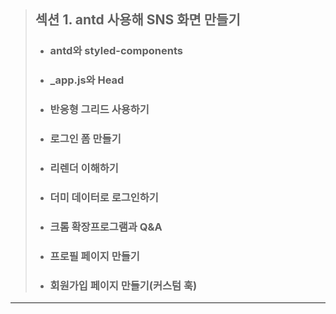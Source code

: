> ## 섹션 1. antd 사용해 SNS 화면 만들기 
>- ### antd와 styled-components    
>- ### _app.js와 Head  
>- ### 반응형 그리드 사용하기  
>- ### 로그인 폼 만들기  
>- ### 리렌더 이해하기  
>- ### 더미 데이터로 로그인하기  
>- ### 크롬 확장프로그램과 Q&A  
>- ### 프로필 페이지 만들기  
>- ### 회원가입 페이지 만들기(커스텀 훅)  
----